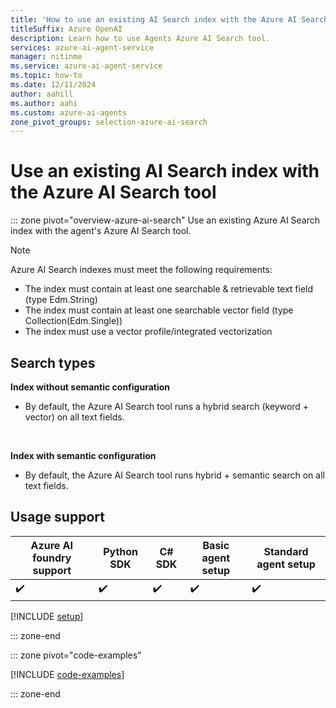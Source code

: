 ```yaml
---
title: 'How to use an existing AI Search index with the Azure AI Search tool'
titleSuffix: Azure OpenAI
description: Learn how to use Agents Azure AI Search tool.
services: azure-ai-agent-service
manager: nitinme
ms.service: azure-ai-agent-service
ms.topic: how-to
ms.date: 12/11/2024
author: aahill
ms.author: aahi
ms.custom: azure-ai-agents
zone_pivot_groups: selection-azure-ai-search
---
```


# Use an existing AI Search index with the Azure AI Search tool
::: zone pivot="overview-azure-ai-search"
Use an existing Azure AI Search index with the agent's Azure AI Search tool.

> [!NOTE] 
> Azure AI Search indexes must meet the following requirements:
> - The index must contain at least one searchable & retrievable text field (type Edm.String) 
> - The index must contain at least one searchable vector field (type Collection(Edm.Single)) 
> - The index must use a vector profile/integrated vectorization

## Search types

**Index without semantic configuration**
- By default, the Azure AI Search tool runs a hybrid search (keyword + vector) on all text fields. 
<br>

**Index with semantic configuration**
- By default, the Azure AI Search tool runs hybrid + semantic search on all text fields.

## Usage support

|Azure AI foundry support  | Python SDK |	C# SDK | Basic agent setup | Standard agent setup |
|---------|---------|---------|---------|---------|
| ✔️ | ✔️ | ✔️ | ✔️ | ✔️ |

[!INCLUDE [setup](../../includes/azure-search/setup.md)]

::: zone-end

::: zone pivot="code-examples"

[!INCLUDE [code-examples](../../includes/azure-search/code-examples.md)]

::: zone-end
